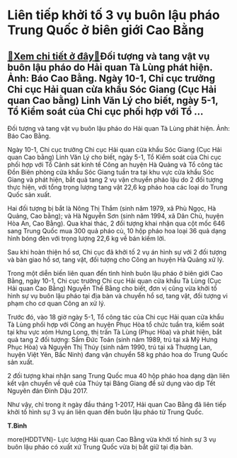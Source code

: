 Liên tiếp khởi tố 3 vụ buôn lậu pháo Trung Quốc ở biên giới Cao Bằng
====================================================================

[:gift:Xem chi tiết ở đây:gift:](https://hddtvn.com/lien-tiep-khoi-to-3-vu-buon-lau-phao-trung-quoc-o-bien-gioi-cao-bang/)Đối tượng và tang vật vụ buôn lậu pháo do Hải quan Tà Lùng phát hiện. Ảnh: Báo Cao Bằng. Ngày 10-1, Chi cục trưởng Chi cục Hải quan cừa khẩu Sóc Giang (Cục Hải quan Cao bằng) Linh Văn Lý cho biết, ngày 5-1, Tổ Kiểm soát của Chi cục phối hợp với Tổ …
---------------------------------------------------------------------------------------------------------------------------------------------------------------------------------------------------------------------------------------------------------







 






 Đối tượng và tang vật vụ buôn lậu pháo do Hải quan Tà Lùng phát hiện. Ảnh: Báo Cao Bằng. 


Ngày 10-1, Chi cục trưởng Chi cục Hải quan cừa khẩu Sóc Giang (Cục Hải quan Cao bằng) Linh Văn Lý cho biết, ngày 5-1, Tổ Kiểm soát của Chi cục phối hợp với Tổ Cảnh sát kinh tế Công an huyện Hà Quảng và Tổ công tác Đồn Biên phòng cửa khẩu Sóc Giang tuần tra tại khu vực cửa khẩu Sóc Giang và phát hiện, bắt quả tang 2 vụ vận chuyển pháo lậu do 2 đối tượng thực hiện, với tổng trọng lượng tang vật 22,6 kg pháo hoa các loại do Trung Quốc sản xuất.


Hai đối tượng bị bắt là Nông Thị Thắm (sinh năm 1979, xã Phù Ngọc, Hà Quảng, Cao bằng); và Hà Nguyễn Sơn (sinh năm 1994, xã Dân Chủ, huyện Hòa An, Cao Bằng). Qua khai thác, 2 đối tượng khai nhận qua cột mốc 646 sang Trung Quốc mua 300 quả pháo cù, 10 hộp pháo hoa loại 36 quả dạng hình bóng đèn với trọng lượng 22,6 kg về bán kiếm lời.


Sau khi hoàn thiện hồ sơ, Chi cục đã khởi tố 2 vụ án hình sự với 2 đối tượng và bàn giao hồ sơ, tang vật, đối tượng cho Công an huyện Hà Quảng xử lý.


Trong một diễn biến liên quan đến tình hình buôn lậu pháo ở biên giới Cao Bằng, ngày 10-1, Chi cục trưởng Chi cục Hải quan cửa khẩu Tà Lùng (Cục Hải quan Cao Bằng) Nguyễn Thế Bằng cho biết, đơn vị cũng vừa khởi tố hình sự vụ buôn lậu pháo tại địa bàn và chuyển hồ sơ, tang vật, đối tượng vi phạm cho cơ quan Công an xử lý.


Trước đó, vào 18 giờ ngày 5-1, Tổ công tác của Chi cục Hải quan cửa khẩu Tà Lùng phối hợp với Công an huyện Phục Hòa tổ chức tuần tra, kiểm soát tại khu vực xóm Hưng Long, thị trấn Tà Lùng (Phục Hòa) và phát hiện, bắt quả tang 2 đối tượng: Sầm Đức Toán (sinh năm 1989, trú tại xã Mỹ Hưng Phục Hòa) và Nguyễn Thị Thúy (sinh năm 1990, trú tại xã Thượng Lan, huyện Việt Yên, Bắc Ninh) đang vận chuyển 58 kg pháo hoa do Trung Quốc sản xuất.


2 đối tượng khai nhận sang Trung Quốc mua 40 hộp pháo hoa dạng dàn liên kết vận chuyển về quê của Thúy tại Băng Giang để sử dụng vào dịp Tết Nguyên đán Đinh Dậu 2017.


Như vậy, chỉ trong ít ngày đầu tháng 1-2017, Hải quan Cao Bằng đã liên tiếp khởi tố hình sự 3 vụ án liên quan đến buôn lậu pháo từ Trung Quốc.






**T.Bình**



more(HDDTVN)- Lực lượng Hải quan Cao Bằng vừa khởi tố hình sự 3 vụ buôn lậu pháo có xuất xứ Trung Quốc vừa bị bắt giữ tại địa bàn.

